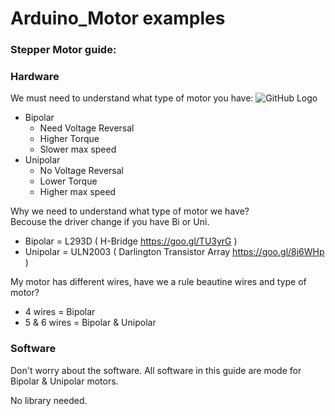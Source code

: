 # Arduino_Motor examples  

### Stepper Motor guide:

### Hardware
We must need to understand what type of motor you have:
![GitHub Logo](http://89.22.98.13/pylog/cnt/projects/shapeoko/_img/stepper/stepper.png)
* Bipolar
  - Need Voltage Reversal
  - Higher Torque
  - Slower max speed
* Unipolar
  - No Voltage Reversal
  - Lower Torque
  - Higher max speed

Why we need to understand what type of motor we have?  
Becouse the driver change if you have Bi or Uni.
* Bipolar = L293D ( H-Bridge https://goo.gl/TU3yrG )
* Unipolar = ULN2003 ( Darlington Transistor Array https://goo.gl/8j6WHp )

My motor has different wires, have we a rule beautine wires and type of motor?  
* 4 wires = Bipolar
* 5 & 6 wires = Bipolar & Unipolar


### Software
Don't worry about the software.
All software in this guide are mode for Bipolar & Unipolar motors.

No library needed.
